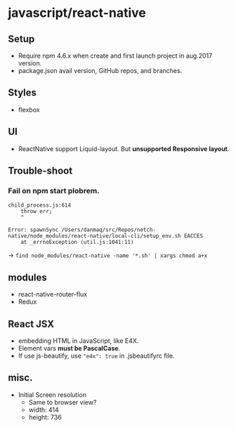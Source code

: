 # javascript/react-native

## Setup

* Require npm 4.6.x when create and first launch project in aug.2017 version.
* package.json avail version, GitHub repos, and branches.

## Styles

* flexbox

## UI

* ReactNative support Liquid-layout. But __unsupported Responsive layout__.

## Trouble-shoot

### Fail on npm start plobrem.

```
child_process.js:614
    throw err;
    ^

Error: spawnSync /Users/danmaq/src/Repos/netch-native/node_modules/react-native/local-cli/setup_env.sh EACCES
    at _errnoException (util.js:1041:11)
```

-> `find node_modules/react-native -name '*.sh' | xargs chmod a+x`

## modules

* react-native-router-flux
* Redux

## React JSX

* embedding HTML in JavaScript, like E4X.
* Element vars __must be PascalCase__.
* If use js-beautify, use `"e4x": true` in .jsbeautifyrc file.

## misc.

* Initial Screen resolution
    * Same to browser view?
    * width: 414
    * height: 736
